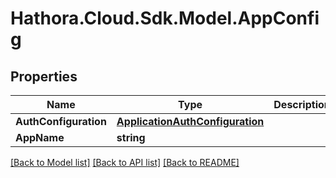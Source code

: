 # Hathora.Cloud.Sdk.Model.AppConfig

## Properties

Name | Type | Description | Notes
------------ | ------------- | ------------- | -------------
**AuthConfiguration** | [**ApplicationAuthConfiguration**](ApplicationAuthConfiguration.md) |  | 
**AppName** | **string** |  | 

[[Back to Model list]](../README.md#documentation-for-models) [[Back to API list]](../README.md#documentation-for-api-endpoints) [[Back to README]](../README.md)

